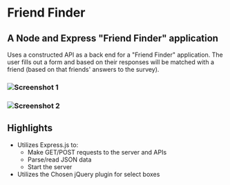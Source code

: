 # Friend Finder

## A Node and Express "Friend Finder" application

Uses a constructed API as a back end for a "Friend Finder" application. The user fills out a form and based on their responses will be matched with a friend (based on that friends' answers to the survey). 

### ![Screenshot 1](https://user-images.githubusercontent.com/29578027/32760681-9cbe4e48-c8ac-11e7-87ae-358a4160dfe9.PNG)
### ![Screenshot 2](https://user-images.githubusercontent.com/29578027/32760683-9e6dc976-c8ac-11e7-89d6-15d25303e78f.PNG)

Highlights
----------
* Utilizes Express.js to:
  - Make GET/POST requests to the server and APIs
  - Parse/read JSON data
  - Start the server
* Utilizes the Chosen jQuery plugin for select boxes